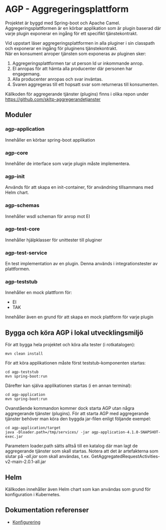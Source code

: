 # AGP - Aggregeringsplattform
 Projektet är byggd med Spring-boot och Apache Camel.<br/>
 Aggregeringsplattformen är en körbar applikation som är plugin baserad där varje plugin exponerar en ingång för ett specifikt tjänstekontrakt.
 
 Vid uppstart läser aggregeringsplattformen in alla pluginer i sin classpath och exponerar en ingång för pluginens tjänstekontrakt.  
 När en konsument anroper tjänsten som exponeras av pluginen sker:
 1.  Aggregeringsplattformen tar ut person Id ur inkommande anrop.
 2. EI anropas för att hämta alla producenter där personen har engagemang.
 3. Alla producenter anropas och svar inväntas.
 4. Svaren aggregeras till ett hopsatt svar som returneras till konsumenten.
 
Källkoden för aggregerande tjänster (plugins) finns i olika repon under https://github.com/skltp-aggregerandetjanster
    
 ## Moduler
### agp-application
Innehåller en körbar spring-boot applikation

### agp-core
Innehåller de interface som varje plugin måste implementera.

### agp-init
Används för att skapa en init-container, för användning tillsammans med Helm chart.

### agp-schemas
Innehåller wsdl scheman för anrop mot EI

### agp-test-core
Innehåller hjälpklasser för unittester till pluginer

### agp-test-service
En test implementation av en plugin. Denna används i integrationstester av plattformen.

### agp-teststub
Innehåller en mock plattform för:
- EI
- TAK

Innehåller även en grund för att skapa en mock plattform för varje plugin

## Bygga och köra AGP i lokal utvecklingsmiljö
För att bygga hela projektet och köra alla tester (i rotkatalogen):
```
mvn clean install
```
För att köra applikationen måste först teststub-komponenten startas:
```
cd agp-teststub
mvn spring-boot:run
```
Därefter kan själva applikationen startas (i en annan terminal):
```
cd agp-application
mvn spring-boot:run
```
Ovanstående kommandon kommer dock starta AGP utan några aggregerande tjänster (plugins).
För att starta AGP med aggregerande tjänster behöver man köra den byggda jar-filen enligt följande exempel:
```
cd agp-application/target
java -Dloader.path=/tmp/services/ -jar agp-application-4.1.0-SNAPSHOT-exec.jar
```
Parametern loader.path sätts alltså till en katalog där man lagt de aggregerande tjänster som skall startas.
Notera att det är artefakterna som slutar på _-all.jar_ som skall användas, t.ex. GetAggregatedRequestActivities-v2-main-2.0.1-all.jar

 ## Helm
Källkoden innehåller även Helm chart som kan användas som grund för konfiguration i Kubernetes.

 ## Dokumentation referenser
 - [Konfigurering]
 
 [//]: # (These are reference links used in the body of this note and get stripped out when the markdown processor does its job. There is no need to format nicely because it shouldn't be seen. Thanks SO - http://stackoverflow.com/questions/4823468/store-comments-in-markdown-syntax)
 
 
   [Konfigurering]: <doc/config/config.md>
